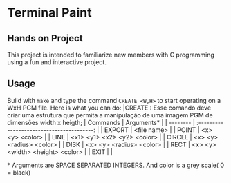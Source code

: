 # Terminal Paint
## Hands on Project
This project is intended to familiarize new members with C programming using a fun and interactive project.
## Usage
Build with `make` and type the command `CREATE <W,H>` to start operating on a WxH PGM file. Here is what you can do:
|CREATE <width> <heigth>: Esse comando deve criar uma
estrutura que permita a manipulação de uma imagem PGM de
dimensões width x heigth;
| Commands |                 Arguments*                 |
| -------- | :----------------------------------------: |
| EXPORT   |               \<file name\>                |
| POINT    |           \<x\> \<y\> \<color\>            |
| LINE     |   \<x1\> \<y1\> \<x2\> \<y2\> \<color\>    |
| CIRCLE   |      \<x\> \<y\> \<radius\> \<color\>      |
| DISK     |      \<x\> \<y\> \<radius\> \<color\>      |
| RECT     | \<x\> \<y\> \<width\> \<height\> \<color\> |
| EXIT     |                                            |

  \* Arguments are SPACE SEPARATED INTEGERS. And color is a grey scale( 0 = black)